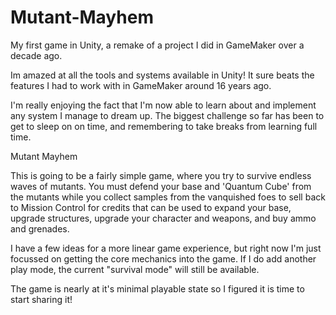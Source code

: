 # Mutant-Mayhem
My first game in Unity, a remake of a project I did in GameMaker over a decade ago.

Im amazed at all the tools and systems available in Unity!  It sure beats the features I had to work with in GameMaker around 16 years ago.

I'm really enjoying the fact that I'm now able to learn about and implement any system I manage to dream up.  The biggest challenge
so far has been to get to sleep on on time, and remembering to take breaks from learning full time.



Mutant Mayhem

This is going to be a fairly simple game, where you try to survive endless waves of mutants.  You must defend your base and 'Quantum Cube'
from the mutants while you collect samples from the vanquished foes to sell back to Mission Control for credits that can be used to 
expand your base, upgrade structures, upgrade your character and weapons, and buy ammo and grenades.

I have a few ideas for a more linear game experience, but right now I'm just focussed on getting the core mechanics into the game.  If I 
do add another play mode, the current "survival mode" will still be available.



The game is nearly at it's minimal playable state so I figured it is time to start sharing it!


